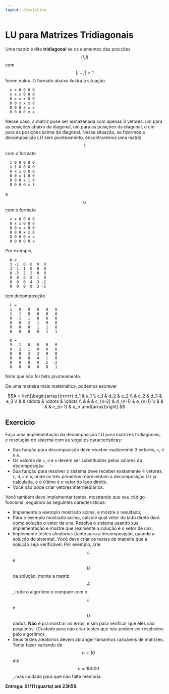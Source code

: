```yaml
---
layout: disciplina
---
```


# LU para Matrizes Tridiagonais

Uma matriz é dita **tridiagonal** se os elementos das posições $$(i,j)$$
com $$|i - j| > 1$$ forem nulos. O formato abaixo ilustra a situação.
      
      x x 0 0 0 0
      x x x 0 0 0
      0 x x x 0 0
      0 0 x x x 0
      0 0 0 x x x
      0 0 0 0 x x

Nesse caso, a matriz pose ser armazenada com apenas 3 vetores: um para
as posições abaixo da diagonal, um para as posições da diagonal, e um
para as posições acima da diagonal.
Nessa situação, se fizermos a decomposição LU sem pivoteamento,
encontraremos uma matriz $$L$$ com o formato

      1 0 0 0 0 0
      x 1 0 0 0 0
      0 x 1 0 0 0
      0 0 x 1 0 0
      0 0 0 x 1 0
      0 0 0 0 x 1

e $$U$$ com o formato

      x x 0 0 0 0
      0 x x 0 0 0
      0 0 x x 0 0
      0 0 0 x x 0
      0 0 0 0 x x
      0 0 0 0 0 x

Por exemplo,

      A =
      3 -1  0  0  0  0
      3  1  1  0  0  0
      0 -2  2  2  0  0
      0  0  6  8  1  0
      0  0  0  4  3 -2
      0  0  0  0  2 -1

tem decomposição

      L = 
      1   0   0   0   0   0
      1   1   0   0   0   0
      0  -1   1   0   0   0
      0   0   2   1   0   0
      0   0   0   1   1   0
      0   0   0   0   1   1

      U =
      3  -1   0   0   0   0
      0   2   1   0   0   0
      0   0   3   2   0   0
      0   0   0   4   1   0
      0   0   0   0   2  -2
      0   0   0   0   0   1

Note que não foi feito pivoteamento.

De uma maneira mais matemática, podemos escrever

$$A = \left[\begin{array}{rrrrrr}
d_1 & e_1 \\
c_1 & d_2 & e_2 \\
& c_2 & d_3 & e_3 \\
& & \ddots & \ddots & \ddots \\
& & & c_{n-2} & d_{n-1} & e_{n-1} \\
& & & & c_{n-1} & d_n
\end{array}\right].$$

## Exercício

Faça uma implementação da decomposição LU para matrizes tridiagonais,
e resolução do sistema com as seguites características:

- Sua função para decomposição deve receber exatamente 3 vetores, `c`,
  `d` e `e`.
- Os valores de `c`, `d` e `e` devem ser substituídos pelos valores da
  decomposição.
- Sua função para resolver o sistema deve receber exatamente 4 vetores,
  `c`, `d`, `e` e `b`, onde os três primeiros representam a decomposição
  LU já calculada, e o último é o vetor do lado direito.
- Você não pode criar vetores intermediários.

Você também deve implementar testes, mostrando que seu código funciona,
seguindo as seguintes características:
- Implemente o exemplo mostrado acima, e mostre o resultado;
- Para o exemplo mostrado acima, calcule qual vetor do lado direto dará
  como solução o vetor de uns. Resolva o sistema usando sua
  implementação e mostre que realmente a solução é o vetor de uns.
- Implemente testes aleatórios (tanto para a decomposição, quando a
  solução do sistema). Você deve criar os testes de maneira que
  a solução seja verificável. Por exemplo, crie $$L$$ e $$U$$ da
  solução, monte a matriz $$A$$, rode o algoritmo e compare com o $$L$$
  e $$U$$ dados. **Não** é pra mostrar os erros, e sim para verificar
  que eles são pequenos. (Cuidado para não criar testes que não podem
  ser resolvidos pelo algoritmo).
- Seus testes aleatórios devem abranger tamanhos razoáveis de matrizes.
  Tente fazer variando de $$n=10$$ até $$n=10000$$, mas cuidado para que
  não falte memória.

**Entrega: 01/11 (quarta) até 23h59.**

